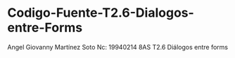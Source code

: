 # Codigo-Fuente-T2.6-Dialogos-entre-Forms
 Angel Giovanny Martínez Soto Nc: 19940214 8AS  T2.6 Diálogos entre forms
